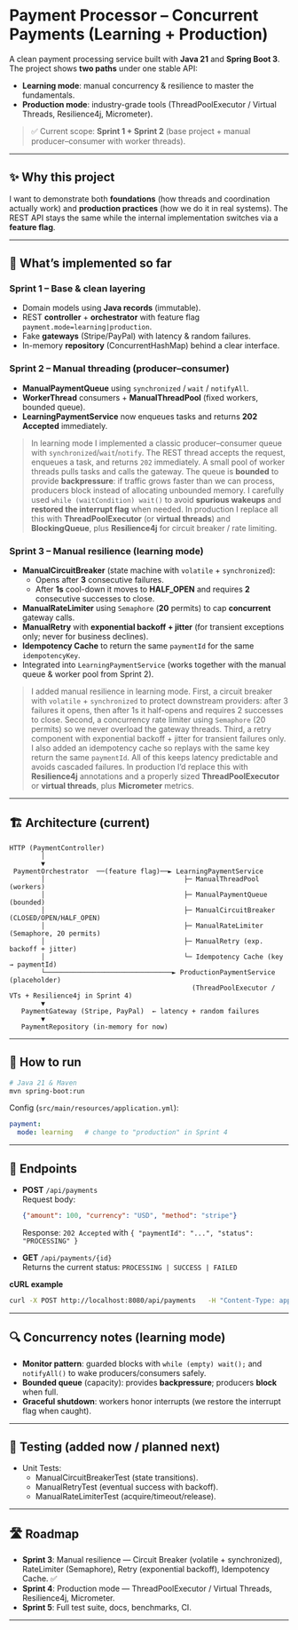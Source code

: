 # Payment Processor – Concurrent Payments (Learning + Production)

A clean payment processing service built with **Java 21** and **Spring Boot 3**.  
The project shows **two paths** under one stable API:

- **Learning mode**: manual concurrency & resilience to master the fundamentals.
- **Production mode**: industry-grade tools (ThreadPoolExecutor / Virtual Threads, Resilience4j, Micrometer).

> ✅ Current scope: **Sprint 1 + Sprint 2** (base project + manual producer–consumer with worker threads).

---

## ✨ Why this project

I want to demonstrate both **foundations** (how threads and coordination actually work) and **production practices** (how we do it in real systems). The REST API stays the same while the internal implementation switches via a **feature flag**.

---

## 🧠 What’s implemented so far

### Sprint 1 – Base & clean layering
- Domain models using **Java records** (immutable).
- REST **controller** + **orchestrator** with feature flag `payment.mode=learning|production`.
- Fake **gateways** (Stripe/PayPal) with latency & random failures.
- In-memory **repository** (ConcurrentHashMap) behind a clear interface.

### Sprint 2 – Manual threading (producer–consumer)
- **ManualPaymentQueue** using `synchronized` / `wait` / `notifyAll`.
- **WorkerThread** consumers + **ManualThreadPool** (fixed workers, bounded queue).
- **LearningPaymentService** now enqueues tasks and returns **202 Accepted** immediately.

> In learning mode I implemented a classic producer–consumer queue with `synchronized`/`wait`/`notify`. The REST thread accepts the request, enqueues a task, and returns `202` immediately. A small pool of worker threads pulls tasks and calls the gateway. The queue is **bounded** to provide **backpressure**: if traffic grows faster than we can process, producers block instead of allocating unbounded memory. I carefully used `while (waitCondition) wait()` to avoid **spurious wakeups** and **restored the interrupt flag** when needed. In production I replace all this with **ThreadPoolExecutor** (or **virtual threads**) and **BlockingQueue**, plus **Resilience4j** for circuit breaker / rate limiting.

### Sprint 3 – Manual resilience (learning mode)
- **ManualCircuitBreaker** (state machine with `volatile` + `synchronized`):
  - Opens after **3** consecutive failures.
  - After **1s** cool-down it moves to **HALF_OPEN** and requires **2** consecutive successes to close.
- **ManualRateLimiter** using `Semaphore` (**20** permits) to cap **concurrent** gateway calls.
- **ManualRetry** with **exponential backoff + jitter** (for transient exceptions only; never for business declines).
- **Idempotency Cache** to return the same `paymentId` for the same `idempotencyKey`.
- Integrated into `LearningPaymentService` (works together with the manual queue & worker pool from Sprint 2).


> I added manual resilience in learning mode. First, a circuit breaker with `volatile` + `synchronized` to protect downstream providers: after 3 failures it opens, then after 1s it half-opens and requires 2 successes to close. Second, a concurrency rate limiter using `Semaphore` (20 permits) so we never overload the gateway threads. Third, a retry component with exponential backoff + jitter for transient failures only. I also added an idempotency cache so replays with the same key return the same `paymentId`. All of this keeps latency predictable and avoids cascaded failures. In production I’d replace this with **Resilience4j** annotations and a properly sized **ThreadPoolExecutor** or **virtual threads**, plus **Micrometer** metrics.
---

## 🏗 Architecture (current)

```
HTTP (PaymentController)
        │
        ▼
 PaymentOrchestrator  ──(feature flag)──► LearningPaymentService
        │                                   ├─ ManualThreadPool (workers)
        │                                   ├─ ManualPaymentQueue (bounded)
        │                                   ├─ ManualCircuitBreaker (CLOSED/OPEN/HALF_OPEN)
        │                                   ├─ ManualRateLimiter (Semaphore, 20 permits)
        │                                   ├─ ManualRetry (exp. backoff + jitter)
        │                                   └─ Idempotency Cache (key → paymentId)
        └────────────────────────────────► ProductionPaymentService (placeholder)
                                              (ThreadPoolExecutor / VTs + Resilience4j in Sprint 4)
        ▼
   PaymentGateway (Stripe, PayPal)  ← latency + random failures
        ▼
   PaymentRepository (in-memory for now)
```

---

## 🚀 How to run

```bash
# Java 21 & Maven
mvn spring-boot:run
```

Config (`src/main/resources/application.yml`):

```yaml
payment:
  mode: learning   # change to "production" in Sprint 4
```

---

## 🔌 Endpoints

- **POST** `/api/payments`  
  Request body:
  ```json
  {"amount": 100, "currency": "USD", "method": "stripe"}
  ```
  Response: `202 Accepted` with `{ "paymentId": "...", "status": "PROCESSING" }`

- **GET** `/api/payments/{id}`  
  Returns the current status: `PROCESSING | SUCCESS | FAILED`

**cURL example**
```bash
curl -X POST http://localhost:8080/api/payments   -H "Content-Type: application/json"   -d '{"amount":100, "currency":"USD", "method":"paypal"}'
```

---

## 🔍 Concurrency notes (learning mode)

- **Monitor pattern**: guarded blocks with `while (empty) wait();` and `notifyAll()` to wake producers/consumers safely.
- **Bounded queue** (capacity): provides **backpressure**; producers **block** when full.
- **Graceful shutdown**: workers honor interrupts (we restore the interrupt flag when caught).

---

## 🧪 Testing (added now / planned next)

- Unit Tests:
  - ManualCircuitBreakerTest (state transitions).
  - ManualRetryTest (eventual success with backoff).
  - ManualRateLimiterTest (acquire/timeout/release).


---

## 🛣 Roadmap

- **Sprint 3**: Manual resilience — Circuit Breaker (volatile + synchronized), RateLimiter (Semaphore), Retry (exponential backoff), Idempotency Cache. ✅
- **Sprint 4**: Production mode — ThreadPoolExecutor / Virtual Threads, Resilience4j, Micrometer.
- **Sprint 5**: Full test suite, docs, benchmarks, CI.

---